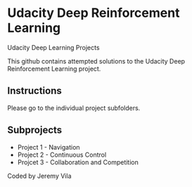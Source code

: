 # Udacity Deep Reinforcement Learning
Udacity Deep Learning Projects

This github contains attempted solutions to the Udacity Deep Reinforcement Learning project.

## Instructions
Please go to the individual project subfolders.

## Subprojects

- Project 1 - Navigation
- Project 2 - Continuous Control
- Projcet 3 - Collaboration and Competition

Coded by Jeremy Vila
